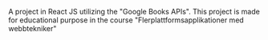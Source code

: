 A project in React JS utilizing the "Google Books APIs". This project is made for educational purpose in the course "Flerplattformsapplikationer med webbtekniker"
